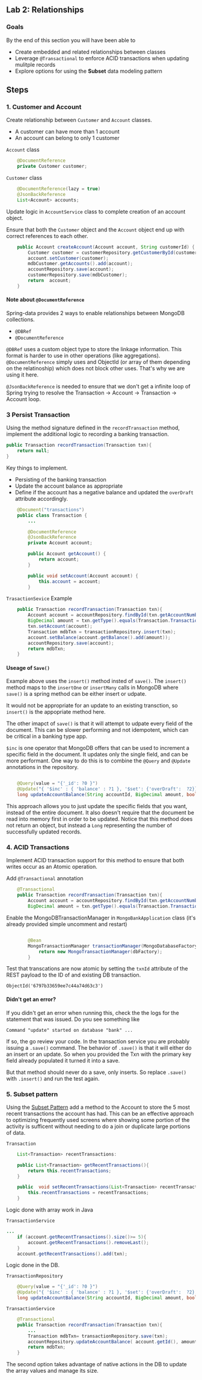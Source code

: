 
## Lab 2:  Relationships

### Goals
By the end of this section you will have been able to 

* Create embedded and related relationships between classes
* Leverage `@Transactional` to enforce ACID transactions when updating mulitple records
* Explore options for using the **Subset** data modeling pattern



## Steps

### 1. Customer and Account 

Create relationship between `Customer` and `Account` classes. 

* A customer can have more than 1 account
* An account can belong to only 1 customer

`Account` class
```java
    @DocumentReference
    private Customer customer;
```
`Customer` class

```java
    @DocumentReference(lazy = true)
    @JsonBackReference
    List<Account> accounts;
```

Update logic in `AccountService` class to complete creation of an account object. 

Ensure that both the `Customer` object and the `Account` object end up with correct references to each other. 

```java
    public Account createAccount(Account account, String customerId) {
        Customer customer = customerRepository.getCustomerById(customerId);
        account.setCustomer(customer);
        mdbCustomer.getAccounts().add(account);
        accountRepository.save(account);
        customerRepository.save(mdbCustomer);
        return  account;
    }
```



#### Note about `@DocumentReference`

Spring-data provides 2 ways to enable relationships between MongoDB collections. 
* `@DBRef`
* `@DocumentReference`

`@DBRef` uses a custom object type to store the linkage information. This format is harder to use in other operations (like aggregations).  `@DocumentReference` simply uses and ObjectId (or array of them depending on the relatinoship) which does not block other uses. That's why we are using it here. 

`@JsonBackReference` is needed to ensure that we don't get a infinite loop of Spring trying to resolve the Transaction -> Account -> Transaction -> Account loop. 










### 3 Persist Transaction


Using the method signature defined in the `recordTransaction` method, implement the additional logic to recording a banking transaction.  

```java
public Transaction recordTransaction(Transaction txn){
    return null;
}
```

Key things to implement. 

* Persisting of the banking transaction
* Update the account balance as appropriate
* Define if the account has a negative balance and updated the `overDraft` attribute accordingly. 



```java
    @Document("transactions")
    public class Transaction {
        ...

        @DocumentReference
        @JsonBackReference
        private Account account;

        public Account getAccount() {
            return account;
        }

        public void setAccount(Account account) {
            this.account = account;
        }
```

`TrasactionSevice` Example

```java
    public Transaction recordTransaction(Transaction txn){
        Account account = accountRepository.findById(txn.getAccountNumber()).get();
        BigDecimal amount = txn.getType().equals(Transaction.TransactionType.CREDIT) ? txn.getAmount() : txn.getAmount().multiply(BigDecimal.valueOf(-1L));
        txn.setAccount(account);
        Transaction mdbTxn = transactionRepository.insert(txn);
        account.setBalance(account.getBalance().add(amount));
        accountRepository.save(account);
        return mdbTxn;
    }
```

#### Useage of `Save()`

Example above uses the `insert()` method insted of `save()`. The `insert()` method maps to the `insertOne` or `insertMany` calls in MongoDB where `save()` is a spring method can be either insert or udpate. 

It would not be appropriate for an update to an existing transction, so `insert()` is the appopriate method here. 

The other imapct of `save()` is that it will attempt to udpate every field of the document. This can be slower performing and not idempotent, which can be critical in a banking type app. 

`$inc` is one operator that MongoDB offers that can be used to increment a specific field in the document. It updates only the single field, and can be more performant.   One way to do this is to combine the `@Query` and `@Update` annotations in the repository. 


```java

    @Query(value = "{'_id': ?0 }")
    @Update("{ '$inc' : { 'balance' : ?1 }, '$set': {'overDraft':  ?2}}")
    long updateAccountBalance(String accountId, BigDecimal amount, boolean overLimit);

```
This approach allows you to just update the specific fields that you want,  instead of the entire document. It also doesn't require that the document be read into memory first in order to be updated.  Notice that this method does not return an object, but instead a `Long` representing the number of successfully updated records. 


### 4. ACID Transactions

Implement ACID transaction support for this method to ensure that both writes occur as an Atomic operation. 

Add `@Transactional` annotation
```java 
    @Transactional
    public Transaction recordTransaction(Transaction txn){
        Account account = accountRepository.findById(txn.getAccountNumber()).get();
        BigDecimal amount = txn.getType().equals(Transaction.TransactionType.CREDIT) ? txn.getAmount() : txn.getAmount().multiply(BigDecimal.valueOf(-1L));

```
Enable the MongoDBTransactionManager in `MongoBankApplication` class (it's already provided simple uncomment and restart)
```java

        @Bean
        MongoTransactionManager transactionManager(MongoDatabaseFactory dbFactory) {
            return new MongoTransactionManager(dbFactory);
        }

```


Test that transcations are now atomic by setting the `txnId` attribute of the REST payload to the ID of
and existing DB transaction.  

```
ObjectId('6797b33659ee7c44a74d63c3')

```

#### Didn't get an error? 

If you didn't get an error when running this, check the the logs for the statement that was issued. Do you see something like 

```
Command "update" started on database "bank" ...

```

If so, the go review your code. In the transaction service you are probably issuing a `.save()` command. 
The behavior of `.save()` is that it will either do an insert or an update. So when you provided the Txn with the primary key field 
already populated it turned it into a save. 

But that method should never do a save, only inserts. So replace `.save()` with `.insert()` and run the test again. 


### 5. Subset pattern

Using the [Subset Pattern](https://www.mongodb.com/blog/post/building-with-patterns-the-subset-pattern) add a method to the Account
to store the 5 most recent transactions the account has had.  This can be an effective
approach to optimizing frequently used screens where showing some portion of the activity is sufficent without needing
to do a join or duplicate large portions of data. 


`Transaction`
```java
    List<Transaction> recentTransactions:

    public List<Transaction> getRecentTransactions(){
        return this.recentTransactions;
    }

    public  void setRecentTransactions(List<Transaction> recentTransactions) {
        this.recentTransactions = recentTransactions;
    }
```

Logic done with array work in Java

`TransactionService`
```java
...
    if (account.getRecentTransactions().size()>= 5){
        account.getRecentTransactions().removeLast();
    }
    account.getRecentTransactions().add(txn);
```

Logic done in the DB. 

`TransactionRepository`
```java
    @Query(value = "{'_id': ?0 }")
    @Update("{ '$inc' : { 'balance' : ?1 }, '$set': {'overDraft':  ?2}, '$push': {'recentTransactions': { '$each': [?3], '$sort':  {'transactionDate': -1}, '$slice':  5}} }")
    long updateAccountBalance(String accountId, BigDecimal amount, boolean overLimit);
```
`TransactionService`
```java
    @Transactional
    public Transaction recordTransaction(Transaction txn){
        ...    
        Transaction mdbTxn= transactionRepository.save(txn);
        accountRepository.updateAccountBalance( account.getId(), amount, false, mdbTxn);
        return mdbTxn;
    }
```

The second option takes advantage of native actions in the DB to update the array values and manage its size. 














